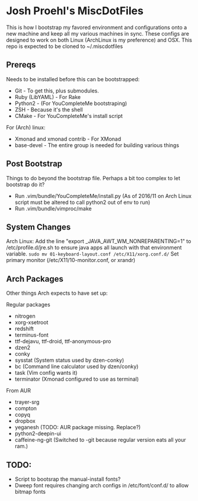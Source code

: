 # Josh Proehl's MiscDotFiles
This is how I bootstrap my favored environment and configurations onto a new machine and keep all my various machines in sync.
These configs are designed to work on both Linux (ArchLinux is my preference) and OSX.
This repo is expected to be cloned to ~/.miscdotfiles

## Prereqs

Needs to be installed before this can be bootstrapped:
* Git - To get this, plus submodules.
* Ruby (LibYAML) - For Rake
* Python2 - (For YouCompleteMe bootstraping)
* ZSH - Because it's the shell
* CMake - For YouCompleteMe's install script

For (Arch) linux:
* Xmonad and xmonad contrib - For XMonad
* base-devel - The entire group is needed for building various things


## Post Bootstrap
Things to do beyond the bootstrap file. Perhaps a bit too complex to let bootstrap do it?

* Run .vim/bundle/YouCompleteMe/install.py  (As of 2016/11 on Arch Linux script must be altered to call python2 out of env to run)
* Run .vim/bundle/vimproc/make

## System Changes
Arch Linux:
  Add the line "export _JAVA_AWT_WM_NONREPARENTING=1" to /etc/profile.d/jre.sh to ensure java apps all launch with that environment variable.
  `sudo mv 01-keyboard-layout.conf /etc/X11/xorg.conf.d/`
  Set primary monitor (/etc/X11/10-monitor.conf, or xrandr)

## Arch Packages
Other things Arch expects to have set up:

Regular packages
* nitrogen
* xorg-xsetroot
* redshift
* terminus-font
* ttf-dejavu, ttf-droid, ttf-anonymous-pro
* dzen2
* conky
* sysstat (System status used by dzen-conky)
* bc (Command line calculator used by dzen/conky)
* task  (Vim config wants it)
* terminator (Xmonad configured to use as terminal)

From AUR
* trayer-srg
* compton
* copyq
* dropbox
* yeganesh (TODO: AUR package missing. Replace?)
* python2-deepin-ui
* caffeine-ng-git (Switched to -git because regular version eats all your ram.)

## TODO:
* Script to bootsrap the manual-install fonts?
* Dweep font requires changing arch configs in /etc/font/conf.d/ to allow bitmap fonts
